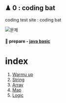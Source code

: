 ## ♟ 0 : coding bat

coding test site : coding bat

![문제](https://github.com/SoobinJung1013/coding-test-study/blob/main/image/codingBat.png)

#### 🧩 prepare - [java basic](https://github.com/SoobinJung1013/study_archive/tree/main/school/3%ED%95%99%EB%85%842%ED%95%99%EA%B8%B0/JavaProgramming%EA%B8%B0%EC%B4%88)

# index

1. [Warmu up]()
2. [String]()
3. [Array]()
4. [Map]()
5. [Logic]()

